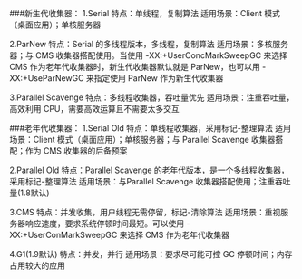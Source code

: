 ###新生代收集器：
1.Serial
特点：单线程，复制算法
适用场景：Client 模式（桌面应用）；单核服务器

2.ParNew
特点：Serial 的多线程版本，多线程，复制算法
适用场景：多核服务器；与 CMS 收集器搭配使用。当使用 -XX:+UserConcMarkSweepGC 来选择 CMS 作为老年代收集器时，新生代收集器默认就是 ParNew，也可以用 -XX:+UseParNewGC 来指定使用 ParNew 作为新生代收集器

3.Parallel Scavenge
特点：多线程收集器，吞吐量优先
适用场景：注重吞吐量，高效利用 CPU，需要高效运算且不需要太多交互


###老年代收集器：
1.Serial Old
特点：单线程收集器，采用标记-整理算法
适用场景：Client 模式（桌面应用）；单核服务器；与 Parallel Scavenge 收集器搭配；作为 CMS 收集器的后备预案

2.Parallel Old
特点：Parallel Scavenge 的老年代版本，是一个多线程收集器，采用标记-整理算法
适用场景：与Parallel Scavenge 收集器搭配使用；注重吞吐量(1.8默认)

3.CMS
特点：并发收集，用户线程无需停留，标记-清除算法
适用场景：重视服务器响应速度，要求系统停顿时间最短。可以使用 -XX:+UserConMarkSweepGC 来选择 CMS 作为老年代收集器

4.G1(1.9默认)
特点：并发，并行
适用场景：要求尽可能可控 GC 停顿时间；内存占用较大的应用